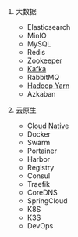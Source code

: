 1. 大数据
    * Elasticsearch
    * MinIO
    * MySQL
    * Redis
    * [Zookeeper](/bigdata/zookeeper/zookeeper.md)
    * [Kafka](/bigdata/kafka/kafka.md)
    * RabbitMQ
    * [Hadoop Yarn](/bigdata/hadoop/hadoop_cluster/Hadoop-Yarn集群安装.md)
    * Azkaban

2. 云原生
    * [Cloud Native](/cloudnative/basic/README.md)
    * Docker
    * Swarm
    * Portainer
    * Harbor
    * Registry
    * Consul
    * Traefik
    * CoreDNS
    * SpringCloud
    * K8S
    * K3S
    * DevOps
